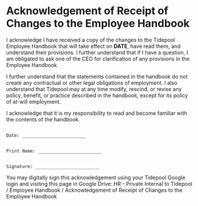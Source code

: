 # Acknowledgement of Receipt of Changes to the Employee Handbook

I acknowledge I have received a copy of the changes to the Tidepool Employee Handbook that will take effect on **DATE**, have read them, and understand their provisions.  I further understand that if I have a question, I am obligated to ask one of the CEO for clarification of any provisions in the Employee Handbook.

I further understand that the statements contained in the handbook do not create any contractual or other legal obligations of employment. I also understand that Tidepool may at any time modify, rescind, or revise any policy, benefit, or practice described in the handbook, except for its policy of at-will employment.

I acknowledge that it is my responsibility to read and become familiar with the contents of the handbook.



```

Date: ________________________


Print Name: ________________________


Signature: ________________________

```

You may digitally sign this acknowledgement using your Tidepool Google login and visiting this page in Google Drive:
HR - Private Internal to Tidepool / Employee Handbook / Acknowledgement of Receipt of Changes to the Employee Handbook